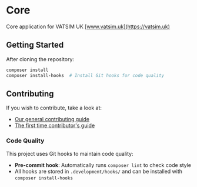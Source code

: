 # Core

Core application for VATSIM UK
[www.vatsim.uk](https://vatsim.uk)

## Getting Started

After cloning the repository:

```bash
composer install
composer install-hooks  # Install Git hooks for code quality
```

## Contributing

If you wish to contribute, take a look at:
- [Our general contributing guide](https://github.com/VATSIM-UK/core/blob/master/.github/CONTRIBUTING.md)
- [The first time contributor's guide](https://github.com/VATSIM-UK/core/blob/main/.github/FIRST%20TIME%20CONTRIBUTORS.md)

### Code Quality

This project uses Git hooks to maintain code quality:
- **Pre-commit hook**: Automatically runs `composer lint` to check code style
- All hooks are stored in `.development/hooks/` and can be installed with `composer install-hooks`
